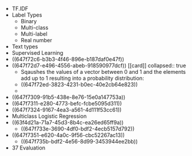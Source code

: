 - TF.IDF
- Label Types
	- Binary
	- Multi-class
	- Multi-label
	- Real number
- Text types
- Supervised Learning
- ((647f72c6-b3b3-4f46-896e-b187daf0e47f))
- ((647f72d7-e496-4556-abeb-918590977dcf)) [[card]]
  collapsed:: true
	- Sqaushes the values of a vector between 0 and 1 and the elements add up to 1 resulting into a probability distribution:
	- ((647f72ed-3823-4231-b0ec-40e2cb64e823))
	-
- ((647f7309-91b5-438e-8e76-15e0a147753a))
- ((647f7311-e280-4773-befc-fcbe5095d311))
- ((647f7324-9167-4ea3-a561-4d111f53cc61))
- Multiclass Logistic Regression
- ((63f4d21a-71a7-45d3-8b4c-ea26ed65ff9a))
	- ((647f733e-3690-4df0-bdf2-4ecb5157d792))
- ((647f7351-e620-4a0c-9f56-cbc52267ac13))
	- ((647f735b-bdf2-4e56-8d99-3453944ee2bb))
- 37 Evaluation